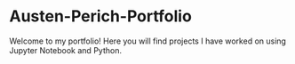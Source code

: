 # Austen-Perich-Portfolio
Welcome to my portfolio! Here you will find projects I have worked on using Jupyter Notebook and Python. 
